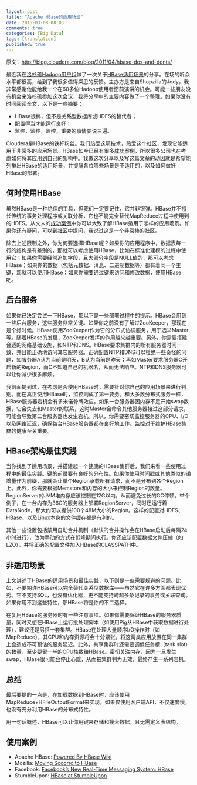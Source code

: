 ```yaml
---
layout: post
title: "Apache HBase的适用场景"
date: 2015-03-08 08:03
comments: true
categories: [Big Data]
tags: [translation]
published: true
---
```


原文：http://blog.cloudera.com/blog/2011/04/hbase-dos-and-donts/

最近我在[洛杉矶Hadoop用户组](http://www.meetup.com/LA-HUG/)做了一次关于[HBase适用场景](http://www.meetup.com/LA-HUG/pages/Video_from_April_13th_HBASE_DO%27S_and_DON%27TS/)的分享。在场的听众水平都很高，给到了我很多值得深思的反馈。主办方是来自Shopzilla的Jody，我非常感谢他能给我一个在60多位Hadoop使用者面前演讲的机会。可能一些朋友没有机会来洛杉矶参加这次会议，我将分享中的主要内容做了一个整理。如果你没有时间阅读全文，以下是一些摘要：

* HBase很棒，但不是关系型数据库或HDFS的替代者；
* 配置得当才能运行良好；
* 监控，监控，监控，重要的事情要说三遍。

Cloudera是HBase的铁杆粉丝。我们热爱这项技术，热爱这个社区，发现它能适用于非常多的应用场景。HBase如今已经有很多[成功案例](#use-cases)，所以很多公司也在考虑如何将其应用到自己的架构中。我做这次分享以及写这篇文章的动因就是希望能列举出HBase的适用场景，并提醒各位哪些场景是不适用的，以及如何做好HBase的部署。

<!-- more -->

## 何时使用HBase

虽然HBase是一种绝佳的工具，但我们一定要记住，它并非银弹。HBase并不擅长传统的事务处理程序或关联分析，它也不能完全替代MapReduce过程中使用到的HDFS。从文末的[成功案例](#use-cases)中你可以大致了解HBase适用于怎样的应用场景。如果你还有疑问，可以到[社区](http://www.cloudera.com/community/)中提问，我说过这是一个非常棒的社区。

除去上述限制之外，你为何要选择HBase呢？如果你的应用程序中，数据表每一行的结构是有差别的，那就可以考虑使用HBase，比如在标准化建模的过程中使用它；如果你需要经常追加字段，且大部分字段是NULL值的，那可以考虑HBase；如果你的数据（包括元数据、消息、二进制数据等）都有着同一个主键，那就可以使用HBase；如果你需要通过键来访问和修改数据，使用HBase吧。

## 后台服务

如果你已决定尝试一下HBase，那以下是一些部署过程中的提示。HBase会用到一些后台服务，这些服务非常关键。如果你之前没有了解过ZooKeeper，那现在是个好时候。HBase使用ZooKeeper作为它的分布式协调服务，用于选举Master等。随着HBase的发展，ZooKeeper发挥的作用越来越重要。另外，你需要搭建合适的网络基础设施，如NTP和DNS。HBase要求集群内的所有服务器时间一致，并且能正确地访问其它服务器。正确配置NTP和DNS可以杜绝一些奇怪的问题，如服务器A认为当前是明天，B认为当前是昨天；再如Master要求服务器C开启新的Region，而C不知道自己的机器名，从而无法响应。NTP和DNS服务器可以让你减少很多麻烦。

我前面提到过，在考虑是否使用HBase时，需要针对你自己的应用场景来进行判别。而在真正使用HBase时，监控则成了第一要务。和大多数分布式服务一样，HBase服务器宕机会有多米诺骨牌效应。如果一台服务器因内存不足开始swap数据，它会失去和Master的联系，这时Master会命令其他服务器接过这部分请求，可能会导致第二台服务器也发生宕机。所以，你需要密切监控服务器的CPU、I/O以及网络延迟，确保每台HBase服务器都在良好地工作。监控对于维护HBase集群的健康至关重要。

## HBase架构最佳实践

当你找到了适用场景，并搭建起一个健康的HBase集群后，我们来看一些使用过程中的最佳实践。键的前缀要有良好的分布性。如果你使用时间戳或其他类似的递增量作为前缀，那就会让单个Region承载所有请求，而不是分布到各个Region上。此外，你需要根据Memstore和内存的大小来控制Region的数量。RegionServer的JVM堆内存应该控制在12G以内，从而避免过长的GC停顿。举个例子，在一台内存为36G的服务器上部署RegionServer，同时还运行着DataNode，那大约可以提供100个48M大小的Region。这样的配置对HDFS、HBase、以及Linux本身的文件缓存都是有利的。

其他一些设置包括禁用自动合并机制（默认的合并操作会在HBase启动后每隔24小时进行），改为手动的方式在低峰期间执行。你还应该配置数据文件压缩（如LZO），并将正确的配置文件加入HBase的CLASSPATH中。

## 非适用场景

上文讲述了HBase的适用场景和最佳实践，以下则是一些需要规避的问题。比如，不要期许HBase可以完全替代关系型数据库——虽然它在许多方面都表现优秀。它不支持SQL，也没有优化器，更不能支持跨越多条记录的事务或关联查询。如果你用不到这些特性，那HBase将是你的不二选择。

在复用HBase的服务器时有一些注意事项。如果你需要保证HBase的服务器质量，同时又想在HBase上运行批处理脚本（如使用Pig从HBase中获取数据进行处理），建议还是另搭一套集群。HBase在处理大量顺序I/O操作时（如MapReduce），其CPU和内存资源将会十分紧张。将这两类应用放置在同一集群上会造成不可预估的服务延迟。此外，共享集群时还需要调低任务槽（task slot）的数量，至少要留一半的CPU核数给HBase。密切关注内存，因为一旦发生swap，HBase很可能会停止心跳，从而被集群判为无效，最终产生一系列宕机。

## 总结

最后要提的一点是，在加载数据到HBase时，应该使用MapReduce+HFileOutputFormat来实现。如果仅使用客户端API，不仅速度慢，也没有充分利用HBase的分布式特性。

用一句话概述，HBase可以让你用键来存储和搜索数据，且无需定义表结构。

## <a id="use-cases"></a>使用案例

* Apache HBase: [Powered By HBase Wiki](http://wiki.apache.org/hadoop/Hbase/PoweredBy)
* Mozilla: [Moving Socorro to HBase](http://blog.mozilla.com/webdev/2010/07/26/moving-socorro-to-hbase/)
* Facebook: [Facebook’s New Real-Time Messaging System: HBase](http://highscalability.com/blog/2010/11/16/facebooks-new-real-time-messaging-system-hbase-to-store-135.html)
* StumbleUpon: [HBase at StumbleUpon](http://www.stumbleupon.com/devblog/hbase_at_stumbleupon/)

